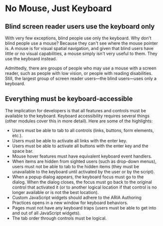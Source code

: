 # No Mouse, Just Keyboard

## Blind screen reader users use the keyboard only

With very few exceptions, blind people use only the keyboard. Why don't blind people use a mouse? Because they can't see where the mouse pointer is. A mouse is for visual spatial navigation, and given that blind users have little or no visual capabilities, a mouse simply isn't very useful to them. They use the keyboard instead.

Admittedly, there are groups of people who may use a mouse with a screen reader, such as people with low vision, or people with reading disabilities. Still, the largest group of screen reader users—the blind users—uses only a keyboard.

## Everything must be keyboard-accessible

The implication for developers is that all features and controls must be available to the keyboard. Keyboard accessibility requires several things (other modules cover this in more detail). Here are some of the highlights:

- Users must be able to tab to all controls (links, buttons, form elements, etc.).
- Users must be able to activate all links with the enter key.
- Users must be able to activate all buttons with the enter key and the space bar.
- Mouse hover features must have equivalent keyboard event handlers.
- When items are hidden from sighted users (such as drop-down menus), users must not be able to tab to the hidden items (they must be unavailable to the keyboard until activated by the user or by the script).
- When a popup dialog appears, the keyboard focus must go to the dialog. When the dialog closes, the focus must go back to the original control that activated it (or to another logical location if that control is no longer available or is not the best location).
- Custom JavaScript widgets should adhere to the ARIA Authoring Practices opens in a new window for keyboard behaviors.
- Pages must not have any keyboard traps (users must be able to get into and out of all JavaScript widgets).
- The tab order through controls must be logical.
